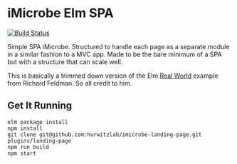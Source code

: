 # iMicrobe Elm SPA 

[![Build Status](https://travis-ci.org/hurwitzlab/elm-imicrobe-spa.svg?branch=master)](https://travis-ci.org/hurwitzlab/elm-imicrobe-spa)

Simple SPA iMicrobe.  Structured to handle each page as a separate module in a similar fashion to a MVC app. Made to be the bare minimum of a SPA but with a structure that can scale well.

This is basically a trimmed down version of the Elm [Real World](https://github.com/rtfeldman/elm-spa-example "Real World") example from Richard Feldman. So all credit to him.

## Get It Running

```
elm package install
npm install
git clone git@github.com:hurwitzlab/imicrobe-landing-page.git plugins/landing-page
npm run build
npm start
```
